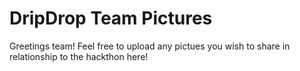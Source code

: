 # DripDrop Team Pictures

Greetings team! Feel free to upload any pictues you wish to share in relationship to the hackthon here! 

